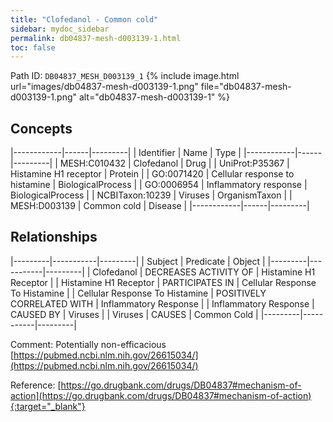 ```yaml
---
title: "Clofedanol - Common cold"
sidebar: mydoc_sidebar
permalink: db04837-mesh-d003139-1.html
toc: false 
---
```



Path ID: `DB04837_MESH_D003139_1`
{% include image.html url="images/db04837-mesh-d003139-1.png" file="db04837-mesh-d003139-1.png" alt="db04837-mesh-d003139-1" %}

## Concepts

|------------|------|---------|
| Identifier | Name | Type    |
|------------|------|---------|
| MESH:C010432 | Clofedanol | Drug |
| UniProt:P35367 | Histamine H1 receptor | Protein |
| GO:0071420 | Cellular response to histamine | BiologicalProcess |
| GO:0006954 | Inflammatory response | BiologicalProcess |
| NCBITaxon:10239 | Viruses | OrganismTaxon |
| MESH:D003139 | Common cold | Disease |
|------------|------|---------|

## Relationships

|---------|-----------|---------|
| Subject | Predicate | Object  |
|---------|-----------|---------|
| Clofedanol | DECREASES ACTIVITY OF | Histamine H1 Receptor |
| Histamine H1 Receptor | PARTICIPATES IN | Cellular Response To Histamine |
| Cellular Response To Histamine | POSITIVELY CORRELATED WITH | Inflammatory Response |
| Inflammatory Response | CAUSED BY | Viruses |
| Viruses | CAUSES | Common Cold |
|---------|-----------|---------|

Comment: Potentially non-efficacious [https://pubmed.ncbi.nlm.nih.gov/26615034/](https://pubmed.ncbi.nlm.nih.gov/26615034/)

Reference: [https://go.drugbank.com/drugs/DB04837#mechanism-of-action](https://go.drugbank.com/drugs/DB04837#mechanism-of-action){:target="_blank"}
